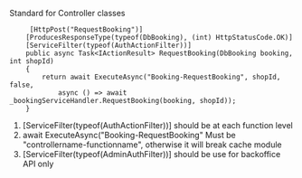 Standard for Controller classes

         [HttpPost("RequestBooking")]
        [ProducesResponseType(typeof(DbBooking), (int) HttpStatusCode.OK)]
        [ServiceFilter(typeof(AuthActionFilter))]
        public async Task<IActionResult> RequestBooking(DbBooking booking, int shopId)
        {
            return await ExecuteAsync("Booking-RequestBooking", shopId, false,
                async () => await _bookingServiceHandler.RequestBooking(booking, shopId));
        }
        
        
   1. [ServiceFilter(typeof(AuthActionFilter))]  should be at each function level
   2. await ExecuteAsync("Booking-RequestBooking"  Must be "controllername-functionname", otherwise it will break cache module
   3. [ServiceFilter(typeof(AdminAuthFilter))] should be use for backoffice API only
